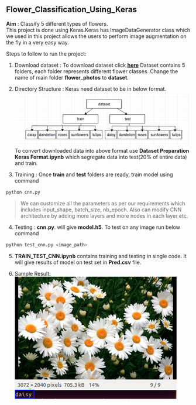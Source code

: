 ## Flower_Classification_Using_Keras
**Aim** : Classify 5 different types of flowers.<br>
This project is done using Keras.Keras has ImageDataGenerator class which we used in this project allows the users to perform image augmentation on the fly in a very easy way. 

Steps to follow to run the project:<br>
1. Download dataset : To download dataset click **[here](http://download.tensorflow.org/example_images/flower_photos.tgz)** 
Dataset contains 5 folders, each folder represents different flower classes. Change the name of main folder **flower_photos** to
**dataset**.

2. Directory Structure : Keras need dataset to be in below format.<br>
 ![Dataset Fromat](save.png)<br>
To convert downloaded data into above format use **Dataset Preparation Keras Format.ipynb** which segregate data into test(20% of entire data) and train.<br>

3. Training : Once **train** and **test** folders are ready, train model using command
```bash
python cnn.py
```
> We can customize all the  parameters as per our requirements which includes input_shape, batch_size, nb_epoch. Also can modify CNN architecture by adding more layers and more nodes in each layer etc.<br>

4. Testing : **cnn.py**. will give **model.h5**. To test on any image run below command
```bash 
python test_cnn.py <image_path>
```
5. **TRAIN_TEST_CNN.ipynb** contains training and testing in single code. It will give results of model on test set in **Pred.csv** file.<br>

5. Sample Result:<br>
![Result](result.png)<br>



